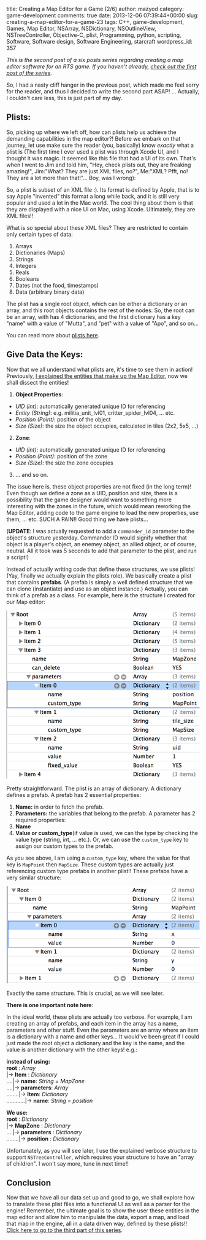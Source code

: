 title: Creating a Map Editor for a Game (2/6)
author: mazyod
category: game-development
comments: true
date: 2013-12-06 07:39:44+00:00
slug: creating-a-map-editor-for-a-game-23
tags: C++, game-development, Games, Map Editor, NSArray, NSDictionary, NSOutlineView, NSTreeController, Objective-C, plist, Programming, python, scripting, Software, Software design, Software Engineering, starcraft
wordpress_id: 357

_This is the second post of a six posts series regarding creating a map editor software for an RTS game. If you haven't already, [check out the first post of the series]({filename}2013-11-29-creating-a-map-editor-for-a-game-13.md)._

So, I had a nasty cliff hanger in the previous post, which made me feel sorry for the reader, and thus I decided to write the second part ASAP! ... Actually, I couldn't care less, this is just part of my day.



## Plists:



So, picking up where we left off, how can plists help us achieve the demanding capabilities in the map editor?! Before we embark on that journey, let use make sure the reader (you, basically) know _exactly_ what a plist is (The first time I ever used a plist was through Xcode UI, and I thought it was magic. It seemed like this file that had a UI of its own. That's when I went to Jim and told him, "Hey, check plists out, they are freaking amazing!", Jim:"What? They are just XML files, no?", Me:"XML? Pfft, no! They are a lot more than that!"... Boy, was I wrong):

So, a plist is subset of an XML file :). Its format is defined by Apple, that is to say Apple "invented" this format a long while back, and it is still very popular and used a lot in the Mac world. The cool thing about them is that they are displayed with a nice UI on Mac, using Xcode. Ultimately, they are XML files!!

What is so special about these XML files? They are restricted to contain only certain types of data:

  1. Arrays
  2. Dictionaries (Maps)
  3. Strings
  4. Integers
  5. Reals
  6. Booleans
  7. Dates (not the food, timestamps)
  8. Data (arbitrary binary data)


The plist has a single root object, which can be either a dictionary or an array, and this root objects contains the rest of the nodes. So, the root can be an array, with has 4 dictionaries, and the first dictionary has a key "name" with a value of "Mutta", and "pet" with a value of "Apo", and so on...

You can read more about [plists here](http://en.wikipedia.org/wiki/Property_list).


## Give Data the Keys:


Now that we all understand what plists are, it's time to see them in action! Previously, [I explained the entities that make up the Map Editor]({filename}2013-11-29-creating-a-map-editor-for-a-game-13.md), now we shall dissect the entities!

1. **Object Properties**:
  * _UID (int)_: automatically generated unique ID for referencing
  * _Entity (String)_: e.g. militia_unit_lvl01, critter_spider_lvl04, ... etc.
  * _Position (Point)_: position of the object
  * _Size (Size)_: the size the object occupies, calculated in tiles (2x2, 5x5, ...)

2. **Zone**:
  * _UID (int)_: automatically generated unique ID for referencing
  * _Position (Point)_: position of the zone
  * _Size (Size)_: the size the zone occupies

3. ... and so on.


The issue here is, these object properties are not fixed (in the long term)! Even though we define a zone as a UID, position and size, there is a possibility that the game designer would want to something more interesting with the zones in the future, which would mean reworking the Map Editor, adding code to the game engine to load the new properties, use them, ... etc. SUCH A PAIN!! Good thing we have plists...

(**UPDATE**: I was actually requested to add a `commander_id` parameter to the object's structure yesterday. Commander ID would signify whether that object is a player's object, an enemey object, an allied object, or of course, neutral. All it took was 5 seconds to add that parameter to the plist, and run a script!)

Instead of actually writing code that define these structures, we use plists! (Yay, finally we actually explain the plists role). We basically create a plist that contains **prefabs**. (A prefab is simply a well defined structure that we can clone (instantiate) and use as an object instance.) Actually, you can think of a prefab as a class. For example, here is the structure I created for our Map editor:

[![Screenshot 2013-12-05 23.25.26](/images/screenshot-2013-12-05-23-25-26.png)](/images/screenshot-2013-12-05-23-25-26.png)

Pretty straightforward. The plist is an array of dictionary. A dictionary defines a prefab. A prefab has 2 essential properties:

1. **Name:** in order to fetch the prefab.
2. **Parameters:** the variables that belong to the prefab.
A parameter has 2 required properties:
  1. **Name**
  2. **Value or custom_type**(if value is used, we can the type by checking the value type (string, int, ... etc.). Or, we can use the `custom_type` key to assign our custom types to the prefab.


As you see above, I am using a `custom_type` key, where the value for that key is `MapPoint` then `MapSize`. These custom types are actually just referencing custom type prefabs in another plist!! These prefabs have a very similar structure:

[![Screenshot 2013-12-05 23.34.33](/images/screenshot-2013-12-05-23-34-33.png)](/images/screenshot-2013-12-05-23-34-33.png)

Exactly the same structure. This is crucial, as we will see later.

**There is one important note here**:

In the ideal world, these plists are actually too verbose. For example, I am creating an array of prefabs, and each item in the array has a name, parameters and other stuff. Even the parameters are an array where an item is a dictionary with a name and other keys... It would've been great if I could just made the root object a dictionary and the key is the name, and the value is another dictionary with the other keys! e.g.:

**instead of using:** <br />
**root** : _Array_ <br />
|-> **Item** : _Dictionary_ <br />
....|-> **name**: _String =_ _MapZone_ <br />
....|-> **parameters**: _Array_ <br />
........|-> **Item**: _Dictionary_ <br />
............|-> **name**: _String_ = _position_

**We use:** <br />
**root** : _Dictionary_ <br />
|-> **MapZone** : _Dictionary_ <br />
....|-> **parameters** : _Dictionary_ <br />
........|-> **position** : _Dictionary_

Unfortunately, as you will see later, I use the explained verbose structure to support `NSTreeController`, which requires your structure to have an "array of children". I won't say more, tune in next time!!


## Conclusion


Now that we have all our data set up and good to go, we shall explore how to translate these plist files into a functional UI as well as a parser for the engine! Remember, the ultimate goal is to show the user these entities in the map editor and allow him to manipulate the data, export a map, and load that map in the engine, all in a data driven way, defined by these plists!! [Click here to go to the third part of this series]({filename}2013-12-10-creating-a-map-editor-for-a-game-33.md).
